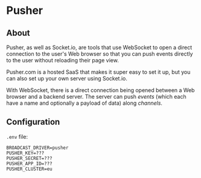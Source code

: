 # Pusher

## About

Pusher, as well as Socket.io, are tools that use WebSocket to open a direct connection to the user's Web browser so that you can push events directly to the user without reloading their page view.

Pusher.com is a hosted SaaS that makes it super easy to set it up, but you can also set up your own server using Socket.io.

With WebSocket, there is a direct connection being opened between a Web browser and a backend server. The server can push _events_ (which each have a name and optionally a payload of data) along _channels_.

## Configuration

`.env` file:

	BROADCAST_DRIVER=pusher
 	PUSHER_KEY=???
 	PUSHER_SECRET=???
 	PUSHER_APP_ID=???
 	PUSHER_CLUSTER=eu
